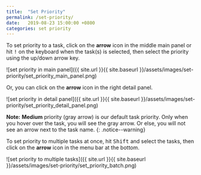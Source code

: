 ```yaml
---
title:  "Set Priority"
permalink: /set-priority/
date:   2019-08-23 15:00:00 +0800
categories: set priority
---
```

To set priority to a task, click on the **arrow** icon in the middle main panel or hit <kbd>!</kbd> on the keyboard when the task(s) is selected, then select the priority using the up/down arrow key.

![set priority in main panel]({{ site.url }}{{ site.baseurl }}/assets/images/set-priority/set_priority_main_panel.png)

Or, you can click on the **arrow** icon in the right detail panel.

![set priority in detail panel]({{ site.url }}{{ site.baseurl }}/assets/images/set-priority/set_priority_detail_panel.png)


**Note:** **Medium** priority (gray arrow) is our default task priority. Only when you hover over the task, you will see the gray arrow. Or else, you will not see an arrow next to the task name.
{: .notice--warning}


To set priority to multiple tasks at once, hit <kbd>Shift</kbd> and select the tasks, then click on the **arrow** icon in the menu bar at the bottom.

![set priority to multiple tasks]({{ site.url }}{{ site.baseurl }}/assets/images/set-priority/set_priority_batch.png)